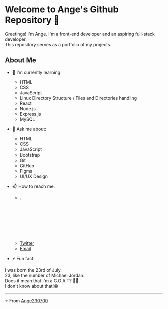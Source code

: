# Welcome to Ange's Github Repository 👋

Greetings! I'm Ange. I'm a front-end developer and an aspiring full-stack developer.\
This repository serves as a portfolio of my projects.

## About Me

- 🌱 I’m currently learning:

  - HTML
  - CSS
  - JavaScript
  - Linux Directory Structure / Files and Directories handling
  - React
  - Node.js
  - Express.js
  - MySQL

- 💬 Ask me about:

  - HTML
  - CSS
  - JavaScript
  - Bootstrap
  - Git
  - GitHub
  - Figma
  - UI/UX Design

- 📫 How to reach me:

  - [<img src="https://img.icons8.com/color/48/000000/twitter.png" width="3.5%"/>](https://www.linkedin.com/in/ange-kouakou-4b683b194)
  - [Twitter](https://twitter.com/AngeEricStepha1)
  - [Email](mailto:kouakouangeericstephane@gmail.com)

- ⚡ Fun fact:

I was born the 23rd of July.\
23, like the number of Michael Jordan.\
Does it mean that I'm a G.O.A.T? 🐐😏\
I don't know about that!😁

---

⭐ From [Ange230700](https://github.com/Ange230700)

<!--
Here are some ideas to get you started:

- 🔭 I’m currently working on ...
- 👯 I’m looking to collaborate on ...
- 🤔 I’m looking for help with ...
-->
